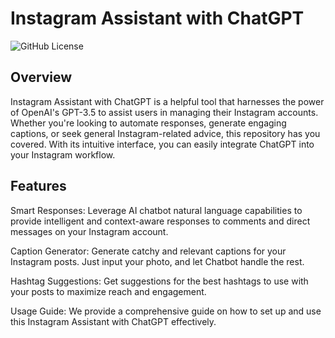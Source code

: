 

# Instagram Assistant with ChatGPT
![GitHub License](https://img.shields.io/badge/License-Apache%202.0-blue.svg)


## Overview
Instagram Assistant with ChatGPT is a helpful tool that harnesses the power of OpenAI's GPT-3.5 to assist users in managing their Instagram accounts. Whether you're looking to automate responses, generate engaging captions, or seek general Instagram-related advice, this repository has you covered. With its intuitive interface, you can easily integrate ChatGPT into your Instagram workflow.

## Features
Smart Responses: Leverage AI chatbot natural language capabilities to provide intelligent and context-aware responses to comments and direct messages on your Instagram account.

Caption Generator: Generate catchy and relevant captions for your Instagram posts. Just input your photo, and let Chatbot handle the rest.

Hashtag Suggestions: Get suggestions for the best hashtags to use with your posts to maximize reach and engagement.

Usage Guide: We provide a comprehensive guide on how to set up and use this Instagram Assistant with ChatGPT effectively.
